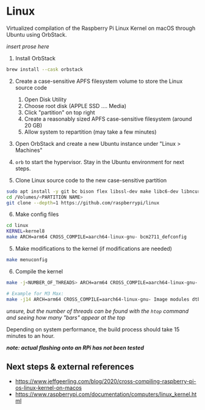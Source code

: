 # Linux

Virtualized compilation of the Raspberry Pi Linux Kernel on macOS through Ubuntu using OrbStack.

*insert prose here*

1. Install OrbStack

```sh
brew install --cask orbstack
```

2. Create a case-sensitive APFS filesystem volume to store the Linux source code
   1. Open Disk Utility
   2. Choose root disk (APPLE SSD .... Media)
   3. Click "partition" on top right
   4. Create a reasonably sized APFS case-sensitive filesystem (around 20 GB)
   5. Allow system to repartition (may take a few minutes)
3. Open OrbStack and create a new Ubuntu instance under "Linux > Machines"

4. `orb` to start the hypervisor. Stay in the Ubuntu environment for next steps.

5. Clone Linux source code to the new case-sensitive partition

```sh
sudo apt install -y git bc bison flex libssl-dev make libc6-dev libncurses5-dev crossbuild-essential-armhf crossbuild-essential-arm64
cd /Volumes/<PARTITION NAME>
git clone --depth=1 https://github.com/raspberrypi/linux
```

6. Make config files

```sh
cd linux
KERNEL=kernel8
make ARCH=arm64 CROSS_COMPILE=aarch64-linux-gnu- bcm2711_defconfig
```

5. Make modifications to the kernel (if modifications are needed)

```sh
make menuconfig
```

6. Compile the kernel

```sh
make -j<NUMBER_OF_THREADS> ARCH=arm64 CROSS_COMPILE=aarch64-linux-gnu- Image modules dtbs
```

```sh
# Example for M3 Max:
make -j14 ARCH=arm64 CROSS_COMPILE=aarch64-linux-gnu- Image modules dtbs
```

*unsure, but the number of threads can be found with the `htop` command and seeing how many "bars" appear at the top*

Depending on system performance, the build process should take 15 minutes to an hour.

***note: actual flashing onto an RPi has not been tested***

## Next steps & external references

- https://www.jeffgeerling.com/blog/2020/cross-compiling-raspberry-pi-os-linux-kernel-on-macos
- https://www.raspberrypi.com/documentation/computers/linux_kernel.html